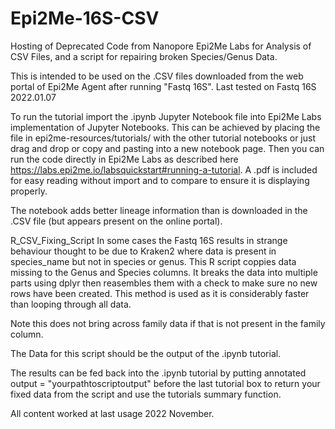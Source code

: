 # Epi2Me-16S-CSV
Hosting of Deprecated Code from Nanopore Epi2Me Labs for Analysis of CSV Files, and a script for repairing broken Species/Genus Data. 

This is intended to be used on the .CSV files downloaded from the web portal of Epi2Me Agent after running "Fastq 16S". Last tested on Fastq 16S 2022.01.07

To run the tutorial import the .ipynb Jupyter Notebook file into Epi2Me Labs implementation of Jupyter Notebooks. This can be achieved by placing the file in epi2me-resources/tutorials/  with the other tutorial notebooks or just drag and drop or copy and pasting into a new notebook page. Then you can run the code directly in Epi2Me Labs as described here https://labs.epi2me.io/labsquickstart#running-a-tutorial. A .pdf is included for easy reading without import and to compare to ensure it is displaying properly. 

The notebook adds better lineage information than is downloaded in the .CSV file (but appears present on the online portal).


R_CSV_Fixing_Script 
In some cases the Fastq 16S results in strange behaviour thought to be due to Kraken2 where data is present in species_name but not in species or genus. This R script  coppies data missing to the Genus and Species columns. It breaks the data into multiple parts using dplyr then reasembles them with a check to make sure no new rows have been created. This method is used as it is considerably faster than looping through all data. 

Note this does not bring across family data if that is not present in the family column.

The Data for this script should be the output of the .ipynb tutorial. 

The results can be fed back into the .ipynb tutorial by putting 
annotated output =  "yourpathtoscriptoutput" 
before the last tutorial box to return your fixed data from the script and use the tutorials summary function.

All content worked at last usage 2022 November. 
